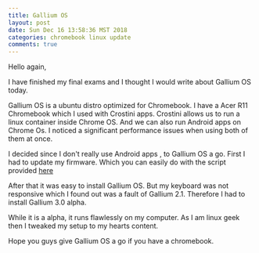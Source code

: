 ```yaml
---
title: Gallium OS 
layout: post
date: Sun Dec 16 13:58:36 MST 2018
categories: chromebook linux update
comments: true
---
```


Hello again,

I have finished my final exams and I thought I would write about Gallium OS today.

Gallium OS is a ubuntu distro optimized for Chromebook.
I have a Acer R11 Chromebook which I used with Crostini apps.
Crostini allows us to run a linux container inside Chrome OS. And we can also run Android apps on Chrome Os. I noticed a significant performance issues when using both of them at once. 

I decided since I don't really use Android apps , to Gallium OS a go. First I had to update my firmware.
Which you can easily do with the script provided [here](https://mrchromebox.tech/)

After that it was easy to install Gallium OS. But my keyboard was not responsive which I found out was a fault of Gallium 2.1. Therefore I had to install Gallium 3.0 alpha.

While it is a alpha, it runs flawlessly on my computer. As I am linux geek then I tweaked my setup to my hearts content.

Hope you guys give Gallium OS a go if you have a chromebook.


